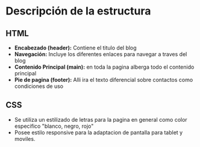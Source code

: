 # Descripción de la estructura
## HTML
- __Encabezado (header):__ Contiene el titulo del blog
- __Navegación:__ Incluye los diferentes enlaces para navegar a traves del blog
- __Contenido Principal (main):__ en toda la pagina alberga todo el contenido principal
- __Pie de pagina (footer):__ Alli ira el texto diferencial sobre contactos como condiciones de uso

## CSS
- Se utiliza un estilizado de letras para la pagina en general como color especifico "blanco, negro, rojo"
- Posee estilo responsive para la adaptacion de pantalla para tablet y moviles.
